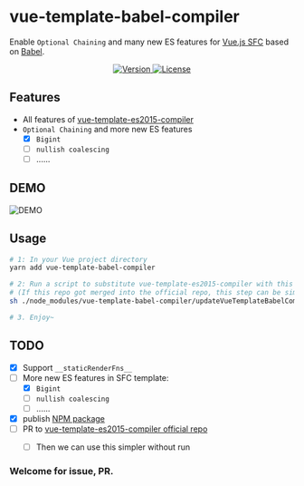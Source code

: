 # vue-template-babel-compiler
Enable `Optional Chaining` and many new ES features for [Vue.js SFC](https://vuejs.org/v2/guide/single-file-components.html) based on [Babel](https://babeljs.io/).

<p align="center">
  <a href="https://www.npmjs.com/package/vue-template-babel-compiler">
    <img
    src="https://img.shields.io/npm/v/vue-template-babel-compiler.svg?sanitize=true"
    alt="Version">
  </a>
  <a href="https://www.npmjs.com/package/vue-template-babel-compiler">
    <img
    src="https://img.shields.io/npm/l/vue-template-babel-compiler.svg?sanitize=true"
    alt="License">
  </a>
</p>

## Features
- All features of [vue-template-es2015-compiler](https://github.com/vuejs/vue-template-es2015-compiler)
- `Optional Chaining` and more new ES features
  - [x] `Bigint`
  - [ ] `nullish coalescing`
  - [ ] ......

## DEMO
![DEMO](https://user-images.githubusercontent.com/14243906/122856988-5b6f6600-d34a-11eb-89d6-21203b446ce4.png)

## Usage
``` bash
# 1: In your Vue project directory
yarn add vue-template-babel-compiler

# 2: Run a script to substitute vue-template-es2015-compiler with this repo
# (If this repo got merged into the official repo, this step can be simplified.)
sh ./node_modules/vue-template-babel-compiler/updateVueTemplateBabelCompiler.sh

# 3. Enjoy~
```

## TODO

- [x] Support `__staticRenderFns__`
- [ ] More new ES features in SFC template:
  - [x] `Bigint`
  - [ ] `nullish coalescing`
  - [ ] ......
- [x] publish [NPM package](https://www.npmjs.com/package/vue-template-babel-compiler)
- [ ] PR to [vue-template-es2015-compiler official repo](https://github.com/vuejs/vue-template-es2015-compiler)
  - [ ] Then we can use this simpler without run


### Welcome for issue, PR.
